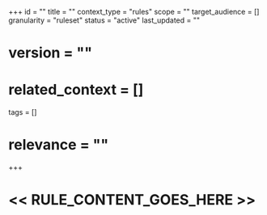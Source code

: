 +++
id = ""
title = ""
context_type = "rules"
scope = ""
target_audience = []
granularity = "ruleset"
status = "active"
last_updated = ""
# version = ""
# related_context = []
tags = []
# relevance = ""
+++

# << RULE_CONTENT_GOES_HERE >>
